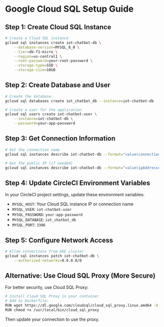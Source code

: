 # Google Cloud SQL Setup Guide

## Step 1: Create Cloud SQL Instance

```bash
# Create a Cloud SQL instance
gcloud sql instances create iot-chatbot-db \
    --database-version=MYSQL_8_0 \
    --tier=db-f1-micro \
    --region=us-central1 \
    --root-password=your-root-password \
    --storage-type=SSD \
    --storage-size=10GB
```

## Step 2: Create Database and User

```bash
# Create the database
gcloud sql databases create iot_chatbot_db --instance=iot-chatbot-db

# Create a user for the application
gcloud sql users create iot-chatbot-user \
    --instance=iot-chatbot-db \
    --password=your-app-password
```

## Step 3: Get Connection Information

```bash
# Get the connection name
gcloud sql instances describe iot-chatbot-db --format="value(connectionName)"

# Get the public IP (if needed)
gcloud sql instances describe iot-chatbot-db --format="value(ipAddresses[0].ipAddress)"
```

## Step 4: Update CircleCI Environment Variables

In your CircleCI project settings, update these environment variables:

- `MYSQL_HOST`: Your Cloud SQL instance IP or connection name
- `MYSQL_USER`: `iot-chatbot-user`
- `MYSQL_PASSWORD`: `your-app-password`
- `MYSQL_DATABASE`: `iot_chatbot_db`
- `MYSQL_PORT`: `3306`

## Step 5: Configure Network Access

```bash
# Allow connections from GKE cluster
gcloud sql instances patch iot-chatbot-db \
    --authorized-networks=0.0.0.0/0
```

## Alternative: Use Cloud SQL Proxy (More Secure)

For better security, use Cloud SQL Proxy:

```bash
# Install Cloud SQL Proxy in your container
# Add to Dockerfile:
RUN wget https://dl.google.com/cloudsql/cloud_sql_proxy.linux.amd64 -O /usr/local/bin/cloud_sql_proxy
RUN chmod +x /usr/local/bin/cloud_sql_proxy
```

Then update your connection to use the proxy. 